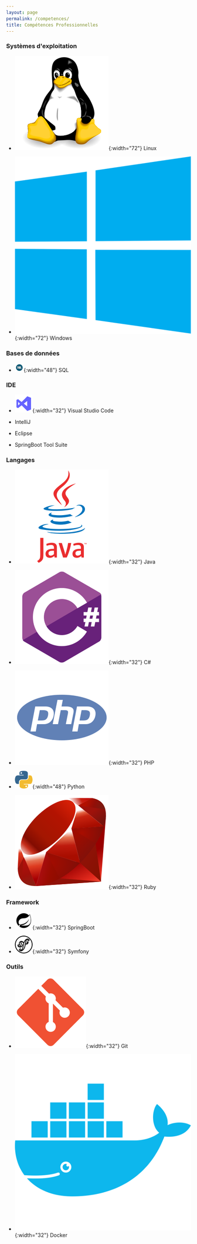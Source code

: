```yaml
---
layout: page
permalink: /competences/
title: Compétences Professionnelles
---
```


### Systèmes d'exploitation

- ![linux](/assets/images/linux.svg){:width="72"} Linux

- ![windows-icon](/assets/images/windows.svg){:width="72"} Windows

### Bases de données

- ![sql](/assets/images/sql.svg){:width="48"} SQL

### IDE

- ![vs-code-icon](/assets/images/visual-studio.svg){:width="32"} Visual Studio Code

- IntelliJ

- Eclipse

- SpringBoot Tool Suite

### Langages

- ![java-icon](/assets/images/java.svg){:width="32"} Java

- ![c-sharp-icon](/assets/images/csharp.svg){:width="32"} C#

- ![php-icon](/assets/images/php.svg){:width="32"} PHP

- ![python](/assets/images/python.svg){:width="48"} Python

- ![ruby-icon](/assets/images/ruby.svg){:width="32"} Ruby

### Framework

- ![srpingboot-icon](/assets/images/spring-boot.svg){:width="32"} SpringBoot

- ![symfony-icon](/assets/images/symfony.svg){:width="32"} Symfony

### Outils

- ![git-icon](/assets/images/git.svg){:width="32"} Git

- ![docker-icon](/assets/images/docker.svg){:width="32"} Docker
